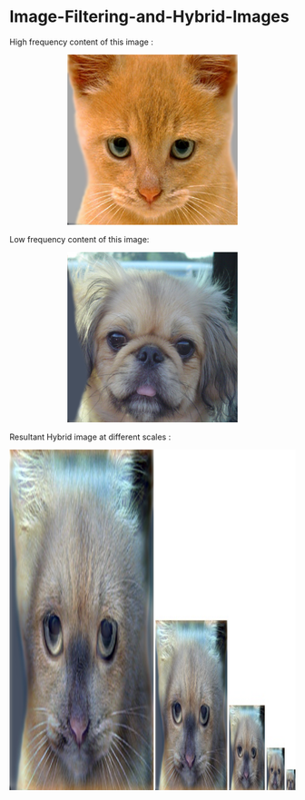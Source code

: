 # Image-Filtering-and-Hybrid-Images

High frequency content of this image : 
<p align="center">
  <img src="https://raw.githubusercontent.com/priyatejankar/Image-Filtering-and-Hybrid-Images/master/proj1/data/cat.bmp" width=300 height=300>
</p>


Low frequency content of this image:
<p align="center">
  <img src="https://raw.githubusercontent.com/priyatejankar/Image-Filtering-and-Hybrid-Images/master/proj1/data/dog.bmp" width=300 height=300>
</p>



Resultant Hybrid image at different scales :
<p align="center">
  <img src="https://github.com/priyatejankar/Image-Filtering-and-Hybrid-Images/blob/master/proj1/results/hybrid_image_scales.jpg" width=600 height=600>
</p>

